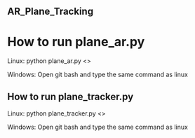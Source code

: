 ## AR_Plane_Tracking

# How to run plane_ar.py

Linux: python plane_ar.py <<source video>>

Windows: Open git bash and type the same command as linux

## How to run plane_tracker.py

Linux: python plane_tracker.py <<source video>>

Windows: Open git bash and type the same command as linux
